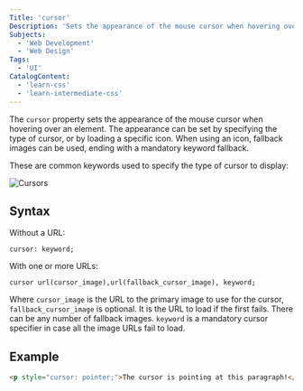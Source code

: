```yaml
---
Title: 'cursor'
Description: 'Sets the appearance of the mouse cursor when hovering over an element.'
Subjects:
  - 'Web Development'
  - 'Web Design'
Tags:
  - 'UI'
CatalogContent:
  - 'learn-css'
  - 'learn-intermediate-css'
---
```


The `cursor` property sets the appearance of the mouse cursor when hovering over an element. The appearance can be set by specifying the type of cursor, or by loading a specific icon. When using an icon, fallback images can be used, ending with a mandatory keyword fallback.

These are common keywords used to specify the type of cursor to display:

![Cursors](https://raw.githubusercontent.com/Codecademy/docs/main/media/cursors-1.png)

## Syntax

Without a URL:

```pseudo
cursor: keyword;
```

With one or more URLs:

```pseudo
cursor url(cursor_image),url(fallback_cursor_image), keyword;
```

Where `cursor_image` is the URL to the primary image to use for the cursor, `fallback_cursor_image` is optional. It is the URL to load if the first fails. There can be any number of fallback images. `keyword` is a mandatory cursor specifier in case all the image URLs fail to load.

## Example

```html
<p style="cursor: pointer;">The cursor is pointing at this paragraph!</p>
```
